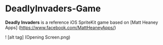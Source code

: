 # DeadlyInvaders-Game
**Deadly Invaders** is a reference iOS SpriteKit game based on [Matt Heaney Apps] (https://www.facebook.com/MattHeaneyApps/)

! [alt tag] (Opening Screen.png)
